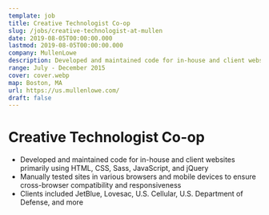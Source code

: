 ```yaml
---
template: job
title: Creative Technologist Co-op
slug: /jobs/creative-technologist-at-mullen
date: 2019-08-05T00:00:00.000
lastmod: 2019-08-05T00:00:00.000
company: MullenLowe
description: Developed and maintained code for in-house and client websites primarily using HTML, CSS, Sass, JavaScript, and jQuery
range: July - December 2015
cover: cover.webp
map: Boston, MA
url: https://us.mullenlowe.com/
draft: false
---
```


# Creative Technologist Co-op

- Developed and maintained code for in-house and client websites primarily using HTML, CSS, Sass, JavaScript, and jQuery
- Manually tested sites in various browsers and mobile devices to ensure cross-browser compatibility and responsiveness
- Clients included JetBlue, Lovesac, U.S. Cellular, U.S. Department of Defense, and more
